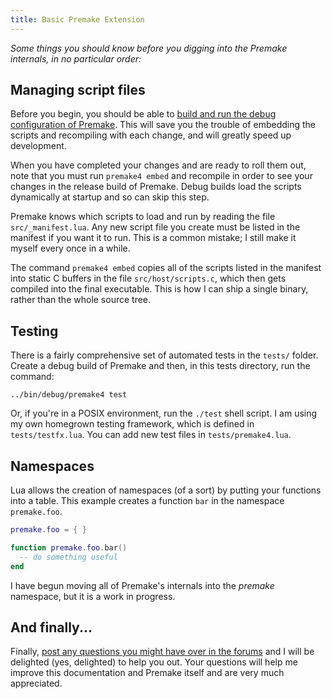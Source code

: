 ```yaml
---
title: Basic Premake Extension
---
```


*Some things you should know before you digging into the Premake internals, in no particular order:*

## Managing script files ##

Before you begin, you should be able to [build and run the debug configuration of Premake](Building-Premake.md). This will save you the trouble of embedding the scripts and recompiling with each change, and will greatly speed up development.

When you have completed your changes and are ready to roll them out, note that you must run `premake4 embed` and recompile in order to see your changes in the release build of Premake. Debug builds load the scripts dynamically at startup and so can skip this step.

Premake knows which scripts to load and run by reading the file `src/_manifest.lua`. Any new script file you create must be listed in the manifest if you want it to run. This is a common mistake; I still make it myself every once in a while.

The command `premake4 embed` copies all of the scripts listed in the manifest into static C buffers in the file `src/host/scripts.c`, which then gets compiled into the final executable. This is how I can ship a single binary, rather than the whole source tree.

## Testing ##

There is a fairly comprehensive set of automated tests in the `tests/` folder. Create a debug build of Premake and then, in this tests directory, run the command:

```
../bin/debug/premake4 test
```

Or, if you're in a POSIX environment, run the `./test` shell script. I am using my own homegrown testing framework, which is defined in `tests/testfx.lua`. You can add new test files in `tests/premake4.lua`.

## Namespaces ##

Lua allows the creation of namespaces (of a sort) by putting your functions into a table. This example creates a function `bar` in the namespace `premake.foo`.

```lua
premake.foo = { }

function premake.foo.bar()
  -- do something useful
end
```

I have begun moving all of Premake's internals into the *premake* namespace, but it is a work in progress.

## And finally... ##

Finally, [post any questions you might have over in the forums](https://groups.google.com/forum/#!forum/premake-development) and I will be delighted (yes, delighted) to help you out. Your questions will help me improve this documentation and Premake itself and are very much appreciated.
